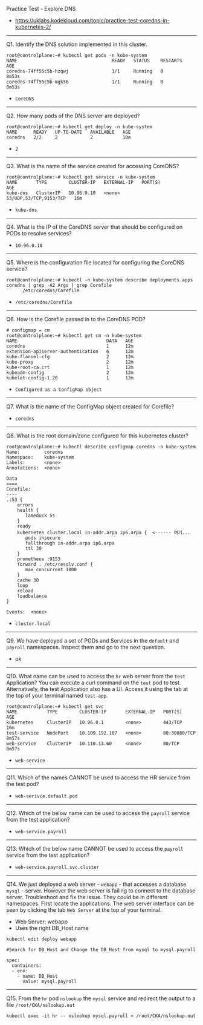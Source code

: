 Practice Test - Explore DNS

- https://uklabs.kodekloud.com/topic/practice-test-coredns-in-kubernetes-2/

---

Q1. Identify the DNS solution implemented in this cluster.

```shell
root@controlplane:~# kubectl get pods -n kube-system
NAME                                   READY   STATUS    RESTARTS   AGE
coredns-74ff55c5b-hzqwj                1/1     Running   0          8m53s
coredns-74ff55c5b-mgk56                1/1     Running   0          8m53s
```

- `CoreDNS`

---

Q2. How many pods of the DNS server are deployed?

```shell
root@controlplane:~# kubectl get deploy -n kube-system
NAME      READY   UP-TO-DATE   AVAILABLE   AGE
coredns   2/2     2            2           10m
```

- `2`

---

Q3. What is the name of the service created for accessing CoreDNS?

```shell
root@controlplane:~# kubectl get service -n kube-system
NAME       TYPE        CLUSTER-IP   EXTERNAL-IP   PORT(S)                  AGE
kube-dns   ClusterIP   10.96.0.10   <none>        53/UDP,53/TCP,9153/TCP   10m
```

- `kube-dns`

---

Q4. What is the IP of the CoreDNS server that should be configured on PODs to resolve services?

- `10.96.0.10`

---

Q5. Where is the configuration file located for configuring the CoreDNS service?

```shell
root@controlplane:~# kubectl -n kube-system describe deployments.apps coredns | grep -A2 Args | grep Corefile
      /etc/coredns/Corefile
```

- `/etc/coredns/Corefile`

---

Q6. How is the Corefile passed in to the CoreDNS POD?

```shell
# configmap = cm
root@controlplane:~# kubectl get cm -n kube-system
NAME                                 DATA   AGE
coredns                              1      12m
extension-apiserver-authentication   6      12m
kube-flannel-cfg                     2      12m
kube-proxy                           2      12m
kube-root-ca.crt                     1      12m
kubeadm-config                       2      12m
kubelet-config-1.20                  1      12m
```

- `Configured as a ConfigMap object`

---

Q7. What is the name of the ConfigMap object created for Corefile?

- `coredns`

---

Q8. What is the root domain/zone configured for this kubernetes cluster?

```shell
root@controlplane:~# kubectl describe configmap coredns -n kube-system
Name:         coredns
Namespace:    kube-system
Labels:       <none>
Annotations:  <none>

Data
====
Corefile:
----
.:53 {
    errors
    health {
       lameduck 5s
    }
    ready
    kubernetes cluster.local in-addr.arpa ip6.arpa {  <------ 여기...
       pods insecure
       fallthrough in-addr.arpa ip6.arpa
       ttl 30
    }
    prometheus :9153
    forward . /etc/resolv.conf {
       max_concurrent 1000
    }
    cache 30
    loop
    reload
    loadbalance
}

Events:  <none>
```

- `cluster.local`

---

Q9. We have deployed a set of PODs and Services in the `default` and `payroll` namespaces. Inspect them and go to the next question.

- ok

---

Q10. What name can be used to access the `hr` web server from the `test` Application?
You can execute a curl command on the `test` pod to test. Alternatively, the test Application also has a UI. Access it using the tab at the top of your terminal named `test-app`.

```shell
root@controlplane:~# kubectl get svc
NAME           TYPE        CLUSTER-IP       EXTERNAL-IP   PORT(S)        AGE
kubernetes     ClusterIP   10.96.0.1        <none>        443/TCP        16m
test-service   NodePort    10.109.192.107   <none>        80:30080/TCP   8m57s
web-service    ClusterIP   10.110.13.60     <none>        80/TCP         8m57s
```

- `web-service`

---

Q11. Which of the names CANNOT be used to access the HR service from the test pod?

- `web-serivce.default.pod`

---

Q12. Which of the below name can be used to access the `payroll` service from the test application?

- `web-service.payroll`

---

Q13. Which of the below name CANNOT be used to access the `payroll` service from the test application?

- `web-service.payroll.svc.cluster`

---

Q14. We just deployed a web server - `webapp` - that accesses a database `mysql` - server. However the web server is failing to connect to the database server. Troubleshoot and fix the issue.
They could be in different namespaces. First locate the applications. The web server interface can be seen by clicking the tab `Web Server` at the top of your terminal.

- Web Server: webapp
- Uses the right DB_Host name

```shell
kubectl edit deploy webapp

#Search for DB_Host and Change the DB_Host from mysql to mysql.payroll

spec:
  containers:
  - env:
    - name: DB_Host
      value: mysql.payroll
```



---

Q15. From the `hr` pod `nslookup` the `mysql` service and redirect the output to a file `/root/CKA/nslookup.out`

```shell
kubectl exec -it hr -- nslookup mysql.payroll > /root/CKA/nslookup.out
```

